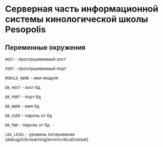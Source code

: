 # Серверная часть информационной системы кинологической школы Pesopolis

## Переменные окружения

`HOST` - прослушиваемый хост

`PORT` - прослушиваемый порт

`MODULE_NAME` - имя модуля


`DB_HOST` - хост бд

`DB_PORT` - порт бд

`DB_NAME` - имя бд

`DB_USER` - пароль от бд

`DB_PWD` - пароль от бд


`LOG_LEVEL` - уровень логирования (debug/info/warning/error/critical/notset) 